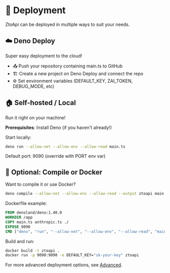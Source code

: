 # 🚀 Deployment

ZtoApi can be deployed in multiple ways to suit your needs.

## ☁️ Deno Deploy

Super easy deployment to the cloud!

- 📤 Push your repository containing main.ts to GitHub
- 🏗️ Create a new project on Deno Deploy and connect the repo
- ⚙️ Set environment variables (DEFAULT_KEY, ZAI_TOKEN, DEBUG_MODE, etc)

## 🏠 Self-hosted / Local

Run it right on your machine!

**Prerequisites**: Install Deno (if you haven't already!)

Start locally:
```bash
deno run --allow-net --allow-env --allow-read main.ts
```

Default port: 9090 (override with PORT env var)

## 🐳 Optional: Compile or Docker

Want to compile it or use Docker?

```bash
deno compile --allow-net --allow-env --allow-read --output ztoapi main.ts
```

Dockerfile example:
```dockerfile
FROM denoland/deno:1.40.0
WORKDIR /app
COPY main.ts anthropic.ts ./
EXPOSE 9090
CMD ["deno", "run", "--allow-net", "--allow-env", "--allow-read", "main.ts"]
```

Build and run:
```bash
docker build -t ztoapi .
docker run -p 9090:9090 -e DEFAULT_KEY="sk-your-key" ztoapi
```

For more advanced deployment options, see [Advanced](../docs/advanced.md).